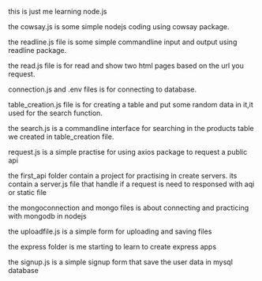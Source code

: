 this is just me learning node.js

the cowsay.js is some simple nodejs coding using cowsay package.

the readline.js file is some simple commandline input and output using readline package.

the read.js file is for read and show two html pages based on the url you request.

connection.js and .env files is for connecting to database.

table_creation.js file is for creating a table and put some random data in it,it used for the search function.

the search.js is a commandline interface for searching in the products table we created in table_creation file.

request.js is a simple practise for using axios package to request a public api

the first_api folder contain a project for practising in create servers. its contain a server.js file that handle if a request is need to responsed with aqi or static file 

the mongoconnection and mongo files is about connecting and practicing with mongodb in nodejs

the uploadfile.js is a simple form for uploading and saving files

the express folder is me starting to learn to create express apps

the signup.js is a simple signup form that save the user data in mysql database